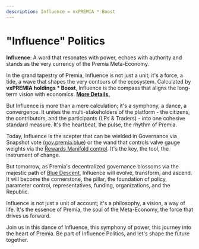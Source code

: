 ```yaml
---
description: Influence = vxPREMIA * Boost
---
```


# "Influence" Politics

**Influence**: A word that resonates with power, echoes with authority and stands as the very currency of the Premia Meta-Economy.

In the grand tapestry of Premia, Influence is not just a unit; it's a force, a tide, a wave that shapes the very contours of the ecosystem. Calculated by **vxPREMIA holdings \* Boost**, Influence is the compass that aligns the long-term vision with economics. [**More Details.**](../voting-vxpremia/)

But Influence is more than a mere calculation; it's a symphony, a dance, a convergence. It unites the multi-stakeholders of the platform - the citizens, the contributors, and the participants (LPs & Traders) - into one cohesive standard measure. It's the heartbeat, the pulse, the rhythm of Premia.

Today, Influence is the scepter that can be wielded in Governance via Snapshot vote ([gov.premia.blue](https://gov.premia.blue/)) or the wand that controls valve gauge weights via the [Rewards Manifold control](../voting-vxpremia/vxpremia-manifold.md). It's the key, the tool, the instrument of change.

But tomorrow, as Premia's decentralized governance blossoms via the majestic path of [Blue Descent](blue-descent.md), Influence will evolve, transform, and ascend. It will become the cornerstone, the pillar, the foundation of policy, parameter control, representatives, funding, organizations, and the Republic.

Influence is not just a unit of account; it's a philosophy, a vision, a way of life. It's the essence of Premia, the soul of the Meta-Economy, the force that drives us forward.

Join us in this dance of Influence, this symphony of power, this journey into the heart of Premia. Be part of Influence Politics, and let's shape the future together.
